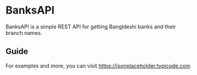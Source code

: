 # BanksAPI

BanksAPI is a simple REST API for getting Bangldeshi banks and their branch names.

## Guide

For examples and more, you can visit https://jsonplaceholder.typicode.com
